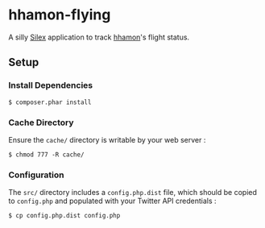 # hhamon-flying

A silly [Silex][1] application to track [hhamon][2]'s flight status.

## Setup

### Install Dependencies

    $ composer.phar install

### Cache Directory

Ensure the `cache/` directory is writable by your web server :

    $ chmod 777 -R cache/

### Configuration

The `src/` directory includes a `config.php.dist` file, which should be copied
to `config.php` and populated with your Twitter API credentials :

    $ cp config.php.dist config.php

  [1]: http://silex.sensiolabs.org/
  [2]: http://twitter.com/hhamon
